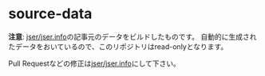 # source-data

**注意**: [jser/jser.info](https://github.com/jser/jser.info "jser/jser.info")の記事元のデータをビルドしたものです。
自動的に生成されたデータをおいているので、このリポジトリはread-onlyとなります。

Pull Requestなどの修正は[jser/jser.info](https://github.com/jser/jser.info "jser/jser.info")にして下さい。
